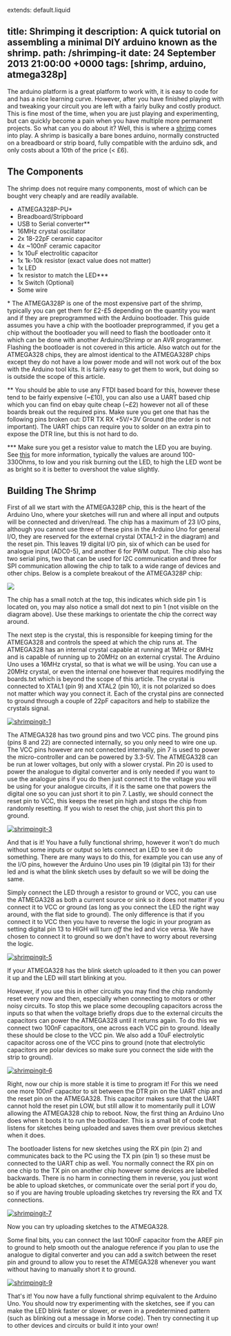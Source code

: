 extends: default.liquid

title: Shrimping it
description: A quick tutorial on assembling a minimal DIY arduino known as the shrimp.
path: /shrimping-it
date: 24 September 2013 21:00:00 +0000
tags: [shrimp, arduino, atmega328p]
---

The arduino platform is a great platform to work with, it is easy to code for and has a nice
learning curve. However, after you have finished playing with and tweaking your circuit you are left
with a fairly bulky and costly product. This is fine most of the time, when you are just playing and
experimenting, but can quickly become a pain when you have multiple more permanent projects. So what
can you do about it? Well, this is where a [shrimp](http://shrimping.it/) comes into play. A shrimp
is basically a bare bones arduino, normally constructed on a breadboard or strip board, fully
compatible with the arduino sdk, and only costs about a 10th of the price (&lt; £6).<!--more-->

## The Components

The shrimp does not require many components, most of which can be bought very cheaply and are
readily available.

* ATMEGA328P-PU&#42;
* Breadboard/Stripboard
* USB to Serial converter&#42;&#42;
* 16MHz crystal oscillator
* 2x 18-22pF ceramic capacitor
* 4x ~100nF ceramic capacitor
* 1x 10uF electrolitic capacitor
* 1x 1k-10k resistor (exact value does not matter)
* 1x LED
* 1x resistor to match the LED&#42;&#42;&#42;
* 1x Switch (Optional)
* Some wire

&#42; The ATMEGA328P is one of the most expensive part of the shrimp, typically you can get them for
£2-£5 depending on the quantity you want and if they are preprogrammed with the Arduino bootloader.
This guide assumes you have a chip with the bootloader preprogrammed, if you get a chip without the
bootloader you will need to flash the bootloader onto it which can be done with another
Arduino/Shrimp or an AVR programmer. Flashing the bootloader is not covered in this article. Also
watch out for the ATMEGA328 chips, they are almost identical to the ATMEGA328P chips except they do
not have a low power mode and will not work out of the box with the Arduino tool kits. It is fairly
easy to get them to work, but doing so is outside the scope of this article.

&#42;&#42; You should be able to use any FTDI based board for this, however these tend to be fairly
expensive (~£10), you can also use a UART based chip which you can find on ebay quite cheap (~£2)
however not all of these boards break out the required pins. Make sure you get one that has the
following pins broken out: DTR TX RX +5V/+3V Ground (the order is not important). The UART chips can
require you to solder on an extra pin to expose the DTR line, but this is not hard to do.

&#42;&#42;&#42; Make sure you get a resistor value to match the LED you are buying. See
[this](http://www.instructables.com/id/Choosing-The-Resistor-To-Use-With-LEDs/) for more
information, typically the values are around 100-330Ohms, to low and you risk burning out the LED,
to high the LED wont be as bright so it is better to overshoot the value slightly.

## Building The Shrimp

First of all we start with the ATMEGA328P chip, this is the heart of the Arduino Uno, where your
sketches will run and where all input and outputs will be connected and driven/read. The chip has a
maximum of 23 I/O pins, although you cannot use three of these pins in the Arduino Uno for general
I/O, they are reserved for the external crystal (XTAL1-2 in the diagram) and the reset pin. This
leaves 19 digital I/O pin, six of which can be used for analogue input (ADC0-5), and another 6 for
PWM output. The chip also has two serial pins, two that can be used for I2C communication and three
for SPI communication allowing the chip to talk to a wide range of devices and other chips. Below is
a complete breakout of the ATMEGA328P chip:

[![](http://blog.jacobean.net/wp-content/uploads/2013/02/arduino_atmega328_Web-copy.jpg)](http://blog.jacobean.net/wp-content/uploads/2013/02/arduino_atmega328_Web-copy.jpg)

The chip has a small notch at the top, this indicates which side pin 1 is located on, you may also
notice a small dot next to pin 1 (not visible on the diagram above). Use these markings to orientate
the chip the correct way around.

The next step is the crystal, this is responsible for keeping timing for the ATMEGA328 and controls
the speed at which the chip runs at. The ATMEGA328 has an internal crystal capable at running at
1MHz or 8MHz and is capable of running up to 20MHz on an external crystal. The Arduino Uno uses a
16MHz crystal, so that is what we will be using. You can use a 20MHz crystal, or even the internal
one however that requires modifying the boards.txt which is beyond the scope of this article. The
crystal is connected to XTAL1 (pin 9) and XTAL2 (pin 10), it is not polarized so does not matter
which way you connect it. Each of the crystal pins are connected to ground through a couple of 22pF
capacitors and help to stabilize the crystals signal.

[![shrimpingit-1]({{site.url}}/images/shrimping-it/shrimpingit-1-300x228.png)]({{site.url}}/images/shrimping-it/shrimpingit-1.png)

The ATMEGA328 has two ground pins and two VCC pins. The ground pins (pins 8 and 22) are connected
internally, so you only need to wire one up. The VCC pins however are not connected internally, pin
7 is used to power the micro-controller and can be powered by 3.3-5V. The ATMEGA328 can be run at
lower voltages, but only with a slower crystal. Pin 20 is used to power the analogue to digital
converter and is only needed if you want to use the analogue pins if you do then just connect it to
the voltage you will be using for your analogue circuits, if it is the same one that powers the
digital one so you can just short it to pin 7. Lastly, we should connect the reset pin to VCC, this
keeps the reset pin high and stops the chip from randomly resetting. If you wish to reset the chip,
just short this pin to ground.

[![shrimpingit-3]({{site.url}}/images/shrimping-it/shrimpingit-3-300x272.png)]({{site.url}}/images/shrimping-it/shrimpingit-3.png)

And that is it! You have a fully functional shrimp, however it won't do much without some inputs or
output so lets connect an LED to see it do something. There are many ways to do this, for example
you can use any of the I/O pins, however the Arduino Uno uses pin 19 (digital pin 13) for their led
and is what the blink sketch uses by default so we will be doing the same.

Simply connect the LED through a resistor to ground or VCC, you can use the ATMEGA328 as both a
current source or sink so it does not matter if you connect it to VCC or ground (as long as you
connect the LED the right way around, with the flat side to ground). The only difference is that if
you connect it to VCC then you have to reverse the logic in your program as setting digital pin 13
to HIGH will turn _off_ the led and vice versa. We have chosen to connect it to ground so we don't
have to worry about reversing the logic.

[![shrimpingit-5]({{site.url}}/images/shrimping-it/shrimpingit-5-295x300.png)]({{site.url}}/images/shrimping-it/shrimpingit-5.png)

If your ATMEGA328 has the blink sketch uploaded to it then you can power it up and the LED will
start blinking at you.

However, if you use this in other circuits you may find the chip randomly reset every now and then,
especially when connecting to motors or other noisy circuits. To stop this we place some decoupling
capacitors across the inputs so that when the voltage briefly drops due to the external circuits the
capacitors can power the ATMEGA328 until it returns again. To do this we connect two 100nF
capacitors, one across each VCC pin to ground. Ideally these should be close to the VCC pin. We also
add a 10uF electrolytic capacitor across one of the VCC pins to ground (note that electrolytic
capacitors are polar devices so make sure you connect the side with the strip to ground).

[![shrimpingit-6]({{site.url}}/images/shrimping-it/shrimpingit-6-295x300.png)]({{site.url}}/images/shrimping-it/shrimpingit-6.png)

Right, now our chip is more stable it is time to program it! For this we need one more 100nF
capacitor to sit between the DTR pin on the UART chip and the reset pin on the ATMEGA328. This
capacitor makes sure that the UART cannot hold the reset pin LOW, but still allow it to momentarily
pull it LOW allowing the ATMEGA328 chip to reboot. Now, the first thing an Arduino Uno does when it
boots it to run the bootloader. This is a small bit of code that listens for sketches being uploaded
and saves them over previous sketches when it does.

The bootloader listens for new sketches using the RX pin (pin 2) and communicates back to the PC
using the TX pin (pin 1) so these must be connected to the UART chip as well. You normally connect
the RX pin on one chip to the TX pin on another chip however some devices are labelled backwards.
There is no harm in connecting them in reverse, you just wont be able to upload sketches, or
communicate over the serial port if you do, so if you are having trouble uploading sketches try
reversing the RX and TX connections.

[![shrimpingit-7]({{site.url}}/images/shrimping-it/shrimpingit-7-295x300.png)]({{site.url}}/images/shrimping-it/shrimpingit-7.png)

Now you can try uploading sketches to the ATMEGA328.

Some final bits, you can connect the last 100nF capacitor from the AREF pin to ground to help smooth
out the analogue reference if you plan to use the analogue to digital converter and you can add a
switch between the reset pin and ground to allow you to reset the ATMEGA328 whenever you want
without having to manually short it to ground.

[![shrimpingit-9]({{site.url}}/images/shrimping-it/shrimpingit-9-295x300.png)]({{site.url}}/images/shrimping-it/shrimpingit-9.png)

That's it! You now have a fully functional shrimp equivalent to the Arduino Uno. You should now try
experimenting with the sketches, see if you can make the LED blink faster or slower, or even in a
predetermined pattern (such as blinking out a message in Morse code). Then try connecting it up to
other devices and circuits or build it into your own!
